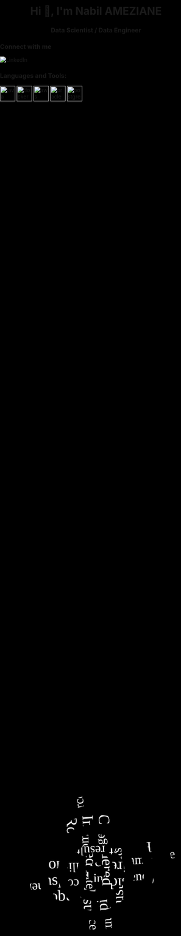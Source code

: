 <h1 align="center">Hi 👋, I'm Nabil AMEZIANE </h1>
<h3 align="center">Data Scientist / Data Engineer </h3>

### Connect with me
[<img align="left" alt="LinkedIn" src="https://img.shields.io/badge/linkedin-%230077B5.svg?&style=for-the-badge&logo=linkedin&logoColor=white" />][linkedin]
<br />

### Languages and Tools:
<p align="left"> <a href="https://www.java.com" target="_blank"> <img src="https://devicons.github.io/devicon/devicon.git/icons/java/java-original-wordmark.svg" alt="java" width="40" height="40"/> </a> <a href="https://www.docker.com/" target="_blank"> <img src="https://devicons.github.io/devicon/devicon.git/icons/docker/docker-original-wordmark.svg" alt="docker" width="40" height="40"/> </a> <a href="https://aws.amazon.com" target="_blank"> <img src="https://devicons.github.io/devicon/devicon.git/icons/amazonwebservices/amazonwebservices-original-wordmark.svg" alt="aws" width="40" height="40"/> </a>  <a href="https://www.oracle.com/" target="_blank"> <img src="https://devicons.github.io/devicon/devicon.git/icons/oracle/oracle-original.svg" alt="oracle" width="40" height="40"/> </a> <a href="https://www.postgresql.org" target="_blank"> <img src="https://devicons.github.io/devicon/devicon.git/icons/postgresql/postgresql-original-wordmark.svg" alt="postgresql" width="40" height="40"/> </a></p>


[linkedin]: https://www.linkedin.com/in/nabilameziane92/

<div class="page home">
	<div class="animation-container">
		<div class="circle c1">
			    <p>
			    	<span>Considered <span class="helvetica">commmerce</span></span>
			    	<span>Inspired <span class="helvetica">intelligence</span></span>
			    	<span>Robust <span class="helvetica">results</span></span>
			    </p>
			  </div><div class="circle c2">
			    <p>
			    	<span>Considered <span class="helvetica">commmerce</span></span>
			    	<span>Inspired <span class="helvetica">intelligence</span></span>
			    	<span>Robust <span class="helvetica">results</span></span>
			    </p>
			  </div><div class="circle c3">
			    <p>
			    	<span>Considered <span class="helvetica">commmerce</span></span>
			    	<span>Inspired <span class="helvetica">intelligence</span></span>
			    	<span>Robust <span class="helvetica">results</span></span>
			    </p>
			  </div><div class="circle c4">
			    <p>
			    	<span>Considered <span class="helvetica">commmerce</span></span>
			    	<span>Inspired <span class="helvetica">intelligence</span></span>
			    	<span>Robust <span class="helvetica">results</span></span>
			    </p>
			  </div><div class="circle c5">
			    <p>
			    	<span>Considered <span class="helvetica">commmerce</span></span>
			    	<span>Inspired <span class="helvetica">intelligence</span></span>
			    	<span>Robust <span class="helvetica">results</span></span>
			    </p>
			  </div><div class="circle c6">
			    <p>
			    	<span>Considered <span class="helvetica">commmerce</span></span>
			    	<span>Inspired <span class="helvetica">intelligence</span></span>
			    	<span>Robust <span class="helvetica">results</span></span>
			    </p>
			  </div><div class="circle c7">
			    <p>
			    	<span>Considered <span class="helvetica">commmerce</span></span>
			    	<span>Inspired <span class="helvetica">intelligence</span></span>
			    	<span>Robust <span class="helvetica">results</span></span>
			    </p>
			  </div><div class="circle c8">
			    <p>
			    	<span>Considered <span class="helvetica">commmerce</span></span>
			    	<span>Inspired <span class="helvetica">intelligence</span></span>
			    	<span>Robust <span class="helvetica">results</span></span>
			    </p>
			  </div><div class="circle c9">
			    <p>
			    	<span>Considered <span class="helvetica">commmerce</span></span>
			    	<span>Inspired <span class="helvetica">intelligence</span></span>
			    	<span>Robust <span class="helvetica">results</span></span>
			    </p>
			  </div><div class="circle c10">
			    <p>
			    	<span>Considered <span class="helvetica">commmerce</span></span>
			    	<span>Inspired <span class="helvetica">intelligence</span></span>
			    	<span>Robust <span class="helvetica">results</span></span>
			    </p>
			  </div>	</div>
</div>

<style>
html,
body,
.site,
.site-content, 
.site-header .menu, 
.page, 
.home .animation-container {
  background: #000;
  height: 100%;
  width: 100%;
}

.helvetica {
  font-family: "HelveticaNeue-UltraLight";
}

.home .circle p {
  font-family: "kepler";
}

.site-header .grid-toggle, 
.site-header .menu-toggle, html,
body,
.site,
.site-content, 
.page {
  margin: 0;
  padding: 0;
}

.site-header .grid-toggle, 
.site-header .menu-toggle {
  background-color: initial;
  border: initial;
  border-radius: initial;
  box-shadow: initial;
  color: initial;
  font: initial;
  text-shadow: initial;
  -webkit-appearance: none;
}

.home {
  background-color: #000;
  color: #FFF;
}
.home .animation-container {
  position: relative;
  -webkit-transform: scale(0.5);
      -ms-transform: scale(0.5);
          transform: scale(0.5);
  -webkit-animation: fade-in 4s;
          animation: fade-in 4s;
  -webkit-animation-fill-mode: forwards;
          animation-fill-mode: forwards;
}
.home .circle {
  background-color: #000;
  border-radius: 1000px;
  overflow: hidden;
  left: 50%;
  line-height: 81px;
  position: absolute;
  top: 50%;
  -webkit-animation: rotate 3s;
          animation: rotate 3s;
  -webkit-animation-fill-mode: forwards;
          animation-fill-mode: forwards;
}
.home .circle p {
  display: block;
  font-size: 81px;
  position: absolute;
  left: 50%;
  top: 50%;
  margin: -100px 0 0 -300px;
  text-align: left;
  width: 1000px;
}
.home .circle p > span {
  display: block;
}
.home .circle p .helvetica {
  font-size: 67px;
}
.home .c1 {
  height: 1000px;
  margin-left: -500px;
  margin-top: -500px;
  -webkit-transform: rotate(810deg);
      -ms-transform: rotate(810deg);
          transform: rotate(810deg);
  width: 1000px;
  z-index: 1;
}
.home .c2 {
  height: 900px;
  margin-left: -450px;
  margin-top: -450px;
  -webkit-transform: rotate(720deg);
      -ms-transform: rotate(720deg);
          transform: rotate(720deg);
  width: 900px;
  z-index: 2;
}
.home .c3 {
  height: 800px;
  margin-left: -400px;
  margin-top: -400px;
  -webkit-transform: rotate(630deg);
      -ms-transform: rotate(630deg);
          transform: rotate(630deg);
  width: 800px;
  z-index: 3;
}
.home .c4 {
  height: 700px;
  margin-left: -350px;
  margin-top: -350px;
  -webkit-transform: rotate(540deg);
      -ms-transform: rotate(540deg);
          transform: rotate(540deg);
  width: 700px;
  z-index: 4;
}
.home .c5 {
  height: 600px;
  margin-left: -300px;
  margin-top: -300px;
  -webkit-transform: rotate(450deg);
      -ms-transform: rotate(450deg);
          transform: rotate(450deg);
  width: 600px;
  z-index: 5;
}
.home .c6 {
  height: 500px;
  margin-left: -250px;
  margin-top: -250px;
  -webkit-transform: rotate(360deg);
      -ms-transform: rotate(360deg);
          transform: rotate(360deg);
  width: 500px;
  z-index: 6;
}
.home .c7 {
  height: 400px;
  margin-left: -200px;
  margin-top: -200px;
  -webkit-transform: rotate(270deg);
      -ms-transform: rotate(270deg);
          transform: rotate(270deg);
  width: 400px;
  z-index: 7;
}
.home .c8 {
  height: 300px;
  margin-left: -150px;
  margin-top: -150px;
  -webkit-transform: rotate(180deg);
      -ms-transform: rotate(180deg);
          transform: rotate(180deg);
  width: 300px;
  z-index: 8;
}
.home .c9 {
  height: 200px;
  margin-left: -100px;
  margin-top: -100px;
  -webkit-transform: rotate(90deg);
      -ms-transform: rotate(90deg);
          transform: rotate(90deg);
  width: 200px;
  z-index: 9;
}
.home .c10 {
  height: 100px;
  margin-left: -50px;
  margin-top: -50px;
  -webkit-transform: rotate(0deg);
      -ms-transform: rotate(0deg);
          transform: rotate(0deg);
  width: 100px;
  z-index: 10;
}

@-webkit-keyframes rotate {
  100% {
    -webkit-transform: rotate(0deg);
            transform: rotate(0deg);
  }
}
@keyframes rotate {
  100% {
    -webkit-transform: rotate(0deg);
            transform: rotate(0deg);
  }
}
@-webkit-keyframes fade-in {
  100% {
    opacity: 1;
    -webkit-transform: scale(1);
            transform: scale(1);
  }
}
@keyframes fade-in {
  100% {
    opacity: 1;
    -webkit-transform: scale(1);
            transform: scale(1);
  }
}

/*# sourceMappingURL=style.css.map */

</style>



